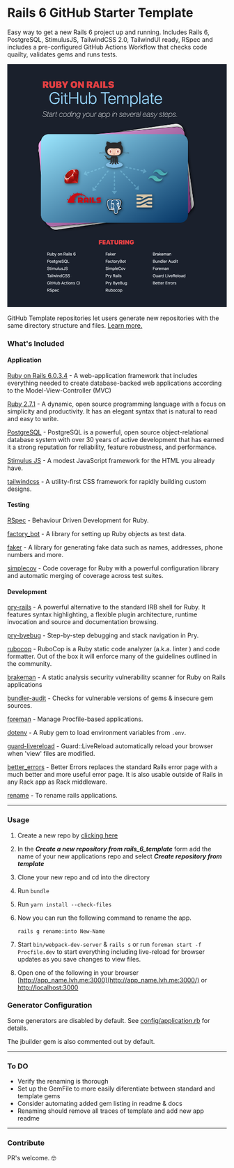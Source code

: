 # Rails 6 GitHub Starter Template
Easy way to get a new Rails 6 project up and running. Includes Rails 6, PostgreSQL, StimulusJS, TailwindCSS 2.0, TailwindUI ready, RSpec and includes a pre-configured GitHub Actions Workflow that checks code quailty, validates gems and runs tests.

![ruby-on-rails-github-template-features.png](public/ruby-on-rails-github-template-features.png)

GitHub Template repositories let users generate new repositories with the same directory structure and files. [Learn more.](https://docs.github.com/en/free-pro-team@latest/github/creating-cloning-and-archiving-repositories/creating-a-repository-from-a-template)

###  What's Included

#### Application

[Ruby on Rails 6.0.3.4](https://github.com/rails/rails) - A web-application framework that includes everything needed to create database-backed web applications according to the Model-View-Controller (MVC)

[Ruby 2.7.1](https://www.ruby-lang.org/en/news/2020/03/31/ruby-2-7-1-released/) - A dynamic, open source programming language with a focus on simplicity and productivity. It has an elegant syntax that is natural to read and easy to write.

[PostgreSQL](https://www.postgresql.org/) - PostgreSQL is a powerful, open source object-relational database system with over 30 years of active development that has earned it a strong reputation for reliability, feature robustness, and performance.

[Stimulus JS](https://stimulusjs.org/) - A modest JavaScript framework for the HTML you already have.

[tailwindcss](https://tailwindcss.com/) - A utility-first CSS framework for rapidly building custom designs.

####  Testing
[RSpec](https://github.com/rspec/rspec-rails) - Behaviour Driven Development for Ruby.

[factory_bot](https://github.com/thoughtbot/factory_bot) - A library for setting up Ruby objects as test data.

[faker](https://github.com/faker-ruby/faker) - A library for generating fake data such as names, addresses, phone numbers and more.

[simplecov](https://github.com/simplecov-ruby/simplecov) - Code coverage for Ruby with a powerful configuration library and automatic merging of coverage across test suites.

#### Development
[pry-rails](https://github.com/rweng/pry-rails) - A powerful alternative to the standard IRB shell for Ruby. It features syntax highlighting, a flexible plugin architecture, runtime invocation and source and documentation browsing.

[pry-byebug](https://github.com/deivid-rodriguez/pry-byebug) - Step-by-step debugging and stack navigation in Pry.

[rubocop](https://github.com/rubocop-hq/rubocop) - RuboCop is a Ruby static code analyzer (a.k.a. linter ) and code formatter. Out of the box it will enforce many of the guidelines outlined in the community.

[brakeman](https://github.com/presidentbeef/brakeman) - A static analysis security vulnerability scanner for Ruby on Rails applications

[bundler-audit](https://github.com/rubysec/bundler-audit) - Checks for vulnerable versions of gems & insecure gem sources.

[foreman](https://github.com/ddollar/foreman) - Manage Procfile-based applications.

[dotenv](https://github.com/bkeepers/dotenv) - A Ruby gem to load environment variables from `.env`.

[guard-livereload](https://github.com/guard/guard-livereload) -   Guard::LiveReload automatically reload your browser when 'view' files are modified.

[better_errors](https://github.com/BetterErrors/better_errors) - Better Errors replaces the standard Rails error page with a much better and more useful error page. It is also usable outside of Rails in any Rack app as Rack middleware.

[rename](https://github.com/morshedalam/rename) - To rename rails applications.

---

### Usage

1. Create a new repo by [clicking here](https://github.com/davidteren/rails_6_template/generate)
2. In the ***Create a new repository from rails_6_template*** form add the name of your new applications repo and select ***Create repository from template***
3. Clone your new repo and cd into the directory
4. Run `bundle`
5. Run `yarn install --check-files`
6. Now you can run the following command to rename the app.

       rails g rename:into New-Name

7. Start `bin/webpack-dev-server` & `rails s` or run `foreman start -f Procfile.dev` to start everything including live-reload for browser updates as you save changes to view files.
8. Open one of the following in your browser [http://app_name.lvh.me:3000](http://app_name.lvh.me:3000/) or [http://localhost:3000](http://localhost:3000/)

###  Generator Configuration
Some generators are disabled by default. See [config/application.rb](config/application.rb) for details.

 The jbuilder gem is also commented out by default.

---
### To DO

- Verify the renaming is thorough
- Set up the GemFile to more easily diferentiate between standard and template gems
- Consider automating added gem listing in readme & docs
- Renaming should remove all traces of template and add new app readme

---

###  Contribute

PR's welcome. 🤓
